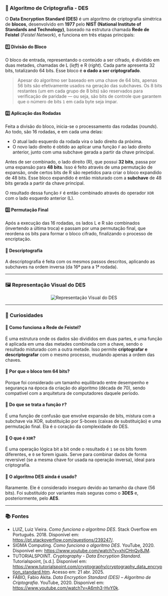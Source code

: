 ### 🔐 Algoritmo de Criptografia - DES

O **Data Encryption Standard (DES)** é um algoritmo de criptografia simétrica de **blocos**, desenvolvido em **1977** pelo **NIST (National Institute of Standards and Technology)**, baseado na estrutura chamada **Rede de Feistel** (_Feistel Network_), e funciona em três etapas principais:

#### 1️⃣ Divisão do Bloco

O bloco de entrada, representando o conteúdo a ser cifrado, é dividido em duas metades, chamadas de L (_left_) e R (_right_). Cada parte apresenta 32 bits, totalizando 64 bits. Esse bloco é **o dado a ser criptografado**.

> Apesar do algoritmo ser baseado em uma chave de 64 bits, apenas 56 bits são efetivamente usados na geração das subchaves. Os 8 bits restantes (um em cada grupo de 8 bits) são reservados para verificação de paridade — ou seja, são bits de controle que garantem que o número de bits `1` em cada byte seja ímpar.

#### 2️⃣ Aplicação das Rodadas

Feita a divisão do bloco, inicia-se o processamento das rodadas (_rounds_). Ao todo, são 16 rodadas, e em cada uma delas:

- O atual lado esquerdo da rodada vira o lado direito da próxima.
- O novo lado direito é obtido ao aplicar uma função `F` ao lado direito anterior, junto com uma subchave gerada a partir da chave principal.

Antes de ser combinado, o lado direito (R), que possui **32 bits**, passa por uma expansão para **48 bits**. Isso é feito através de uma permutação de expansão, onde certos bits de R são repetidos para criar o bloco expandido de 48 bits. Esse bloco expandido é então misturado com a **subchave** de 48 bits gerada a partir da chave principal.

O resultado dessa função `F` é então combinado através do operador `XOR` com o lado esquerdo anterior (L).

#### 3️⃣ Permutação Final

Após a execução das 16 rodadas, os lados L e R são combinados (invertendo a última troca) e passam por uma permutação final, que reordena os bits para formar o bloco cifrado, finalizando o processo de encriptação.

#### 🔁 Descriptografia

A descriptografia é feita com os mesmos passos descritos, aplicando as subchaves na ordem inversa (da 16ª para a 1ª rodada).

---

### 🖼️ Representação Visual do DES

<p align="center">
  <img src="https://www.tutorialspoint.com/cryptography/images/des_structure.jpg" alt="Representação Visual do DES">
</p>

---

### 🧠 Curiosidades

#### 🤔 Como funciona a Rede de Feistel?

É uma estrutura onde os dados são divididos em duas partes, e uma função é aplicada em uma das metades combinada com a chave, sendo o resultado misturado com a outra metade. Isso permite **criptografar e descriptografar** com o mesmo processo, mudando apenas a ordem das chaves.

#### 🤔 Por que o bloco tem 64 bits?

Porque foi considerado um tamanho equilibrado entre desempenho e segurança na época da criação do algoritmo (década de 70), sendo compatível com a arquitetura de computadores daquele período.

#### 🤔 Do que se trata a função `F`?

É uma função de confusão que envolve expansão de bits, mistura com a subchave via XOR, substituição por S-boxes (caixas de substituição) e uma permutação final. Ela é o coração da complexidade do DES.

#### 🤔 O que é `XOR`?

É uma operação lógica bit a bit onde o resultado é `1` se os bits forem diferentes, e `0` se forem iguais. Serve para combinar dados de forma reversível (se a mesma chave for usada na operação inversa), ideal para criptografia.

#### 🤔 O algoritmo DES ainda é usado?

Raramente. Ele é considerado inseguro devido ao tamanho da chave (56 bits). Foi substituído por variantes mais seguras como o **3DES** e, posteriormente, pelo **AES**.

---

### 📚 Fontes

- LUIZ, Luiz Vieira. _Como funciona o algoritmo DES_. Stack Overflow em Português. 2018. Disponível em: <https://pt.stackoverflow.com/questions/239247/>.
- SIGMA Computing. _Como funciona o algoritmo DES_. YouTube, 2020. Disponível em: <https://www.youtube.com/watch?v=xhiCHnQy8JM>.
- TUTORIALSPOINT. _Cryptography - Data Encryption Standard_. Tutorialspoint, [s.d.]. Disponível em: https://www.tutorialspoint.com/cryptography/cryptography_data_encryption_standard.htm. Acesso em: 21 abr. 2025.
- FÁBIO, Fabio Akita. _Data Encryption Standard (DES) – Algoritmo de Criptografia_. YouTube, 2020. Disponível em: <https://www.youtube.com/watch?v=A6mh3-HvY0k>.
